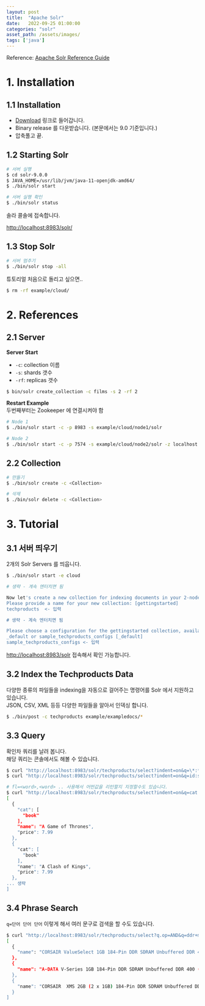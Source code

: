 ```yaml
---
layout: post
title:  "Apache Solr"
date:   2022-09-25 01:00:00
categories: "solr"
asset_path: /assets/images/
tags: ['java']
---
```


Reference: [Apache Solr Reference Guide](https://solr.apache.org/guide/solr/latest/getting-started/)

# 1. Installation

## 1.1 Installation 

- [Download](https://solr.apache.org/downloads.html) 링크로 들어갑니다.
- Binary release 를 다운받습니다. (본문에서는 9.0 기준입니다.)
- 압축풀고 끝. 

## 1.2 Starting Solr 

```bash
# 서버 실행
$ cd solr-9.0.0
$ JAVA_HOME=/usr/lib/jvm/java-11-openjdk-amd64/
$ ./bin/solr start

# 서버 실행 확인
$ ./bin/solr status
```

솔라 콜솔에 접속합니다. 

[http://localhost:8983/solr/](http://localhost:8983/solr/)

## 1.3 Stop Solr

```bash
# 서버 멈추기
$ ./bin/solr stop -all
```

튜토리얼 처음으로 돌리고 싶으면.. 

```bash
$ rm -rf example/cloud/
```

# 2. References 

## 2.1 Server 

**Server Start**<br>
- `-c`: collection 이름
- `-s`: shards 갯수
- `-rf`: replicas 갯수

```bash
$ bin/solr create_collection -c films -s 2 -rf 2

```


**Restart Example**<br>
두번째부터는 Zookeeper 에 연결시켜야 함

```bash
# Node 1
$ ./bin/solr start -c -p 8983 -s example/cloud/node1/solr

# Node 2
$ ./bin/solr start -c -p 7574 -s example/cloud/node2/solr -z localhost:9983
```

## 2.2 Collection

```bash
# 만들기
$ ./bin/solr create -c <Collection>

# 삭제
$ ./bin/solr delete -c <Collection>
```



# 3. Tutorial 

## 3.1 서버 띄우기

2개의 Solr Servers 를 띄웁니다.

```bash
$ ./bin/solr start -e cloud

# 생략 - 계속 엔터치면 됨

Now let's create a new collection for indexing documents in your 2-node cluster.
Please provide a name for your new collection: [gettingstarted] 
techproducts  <- 입력

# 생략 - 계속 엔터치면 됨

Please choose a configuration for the gettingstarted collection, available options are:
_default or sample_techproducts_configs [_default] 
sample_techproducts_configs <- 입력
```

[http://localhost:8983/solr](http://localhost:8983/solr) 접속해서 확인 가능합니다. 



## 3.2 Index the Techproducts Data 

다양한 종류의 파일들을 indexing을 자동으로 걸어주는 명령어를 Solr 에서 지원하고 있습니다.<br>
JSON, CSV, XML 등등 다양한 파일들을 알아서 인덱싱 합니다. 

```bash
$ ./bin/post -c techproducts example/exampledocs/*
```


## 3.3 Query

확인차 쿼리를 날려 봅니다.<br>
해당 쿼리는 콘솔에서도 해볼 수 있습니다.

```bash
$ curl "http://localhost:8983/solr/techproducts/select?indent=on&q=\*:*" | jq .response.docs[].price
$ curl "http://localhost:8983/solr/techproducts/select?indent=on&q=id:samsung" | jq .response.docs

# fl=<word>,<word> .. 사용해서 어떤값을 리턴할지 지정할수도 있습니다. 
$ curl "http://localhost:8983/solr/techproducts/select?indent=on&q=cat:book&fl=cat,name,price" | jq .response.docs
[
  {
    "cat": [
      "book"
    ],
    "name": "A Game of Thrones",
    "price": 7.99
  },
  {
    "cat": [
      "book"
    ],
    "name": "A Clash of Kings",
    "price": 7.99
  },
... 생략
]
```

## 3.4 Phrase Search 

`q=단어 단어 단어` 이렇게 해서 여러 문구로 검색을 할 수도 있습니다. 


```bash
$ curl "http://localhost:8983/solr/techproducts/select?q.op=AND&q=ddr+memory&fl=name" | jq .response.docs
[
  {
    "name": "CORSAIR ValueSelect 1GB 184-Pin DDR SDRAM Unbuffered DDR 400 (PC 3200) System Memory - Retail"
  },
  {
    "name": "A-DATA V-Series 1GB 184-Pin DDR SDRAM Unbuffered DDR 400 (PC 3200) System Memory - OEM"
  },
  {
    "name": "CORSAIR  XMS 2GB (2 x 1GB) 184-Pin DDR SDRAM Unbuffered DDR 400 (PC 3200) Dual Channel Kit System Memory - Retail"
  }
]
```

